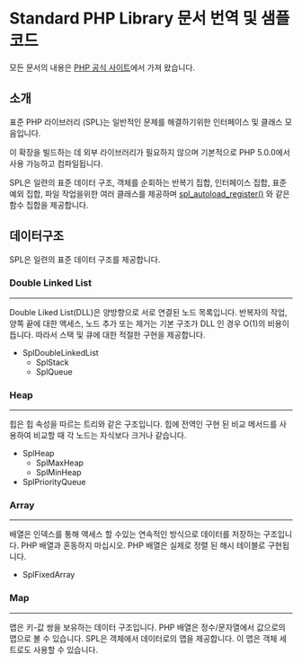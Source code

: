 # Standard PHP Library 문서 번역 및 샘플 코드

모든 문서의 내용은 [PHP 공식 사이트](https://php.net)에서 가져 왔습니다.

## 소개

표준 PHP 라이브러리 (SPL)는 일반적인 문제를 해결하기위한 인터페이스 및 클래스 모음입니다.

이 확장을 빌드하는 데 외부 라이브러리가 필요하지 않으며 기본적으로 PHP 5.0.0에서 사용 가능하고 컴파일됩니다.

SPL은 일련의 표준 데이터 구조, 객체를 순회하는 반복기 집합, 인터페이스 집합, 표준 예외 집합, 파일 작업을위한 여러 클래스를
제공하며 [spl_autoload_register()](https://www.php.net/manual/en/function.spl-autoload-register.php) 와 같은 함수 집합을 제공합니다.

## 데이터구조

SPL은 일련의 표준 데이터 구조를 제공합니다.

### Double Linked List

---
Double Liked List(DLL)은 양방향으로 서로 연결된 노드 목록입니다. 반복자의 작업, 양쪽 끝에 대한 액세스, 노드 추가 또는 제거는 기본 구조가 DLL 인 경우 O(1)의 비용이 듭니다. 따라서 스택
및 큐에 대한 적절한 구현을 제공합니다.

* SplDoubleLinkedList
  * SplStack
  * SplQueue

### Heap

---
힙은 힙 속성을 따르는 트리와 같은 구조입니다. 힙에 전역인 구현 된 비교 메서드를 사용하여 비교할 때 각 노드는 자식보다 크거나 같습니다.

* SplHeap
  * SplMaxHeap
  * SplMinHeap
* SplPriorityQueue

### Array

---
배열은 인덱스를 통해 액세스 할 수있는 연속적인 방식으로 데이터를 저장하는 구조입니다. PHP 배열과 혼동하지 마십시오. PHP 배열은 실제로 정렬 된 해시 테이블로 구현됩니다.

* SplFixedArray

### Map

---
맵은 키-값 쌍을 보유하는 데이터 구조입니다. PHP 배열은 정수/문자열에서 값으로의 맵으로 볼 수 있습니다. SPL은 객체에서 데이터로의 맵을 제공합니다. 이 맵은 객체 세트로도 사용할 수 있습니다.